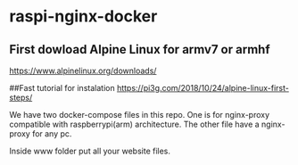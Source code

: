 # raspi-nginx-docker

## First dowload Alpine Linux for armv7 or armhf
https://www.alpinelinux.org/downloads/

##Fast tutorial for instalation
https://pi3g.com/2018/10/24/alpine-linux-first-steps/

We have two docker-compose files in this repo. One is for nginx-proxy compatible with raspberrypi(arm) architecture.
The other file have a nginx-proxy for any pc.

Inside www folder put all your website files.
